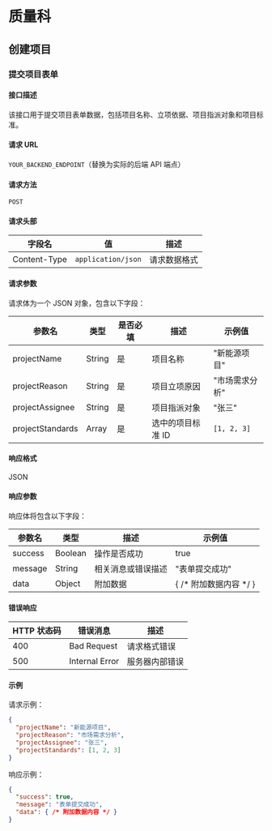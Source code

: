 # 质量科

##  创建项目

### 提交项目表单

#### 接口描述

该接口用于提交项目表单数据，包括项目名称、立项依据、项目指派对象和项目标准。

#### 请求 URL

`YOUR_BACKEND_ENDPOINT`（替换为实际的后端 API 端点）

#### 请求方法

`POST`

#### 请求头部

| 字段名       | 值                 | 描述       |
| ----------- | ------------------ | ---------- |
| Content-Type | `application/json` | 请求数据格式 |

#### 请求参数

请求体为一个 JSON 对象，包含以下字段：

| 参数名           | 类型   | 是否必填 | 描述              | 示例值         |
| ---------------- | ------ | -------- | ----------------- | -------------- |
| projectName      | String | 是       | 项目名称          | "新能源项目"   |
| projectReason    | String | 是       | 项目立项原因      | "市场需求分析" |
| projectAssignee  | String | 是       | 项目指派对象      | "张三"         |
| projectStandards | Array  | 是       | 选中的项目标准 ID | `[1, 2, 3]`    |

#### 响应格式

JSON

#### 响应参数

响应体将包含以下字段：

| 参数名  | 类型   | 描述               | 示例值                 |
| ------- | ------ | ------------------ | ---------------------- |
| success | Boolean| 操作是否成功       | true                   |
| message | String | 相关消息或错误描述 | "表单提交成功"         |
| data    | Object | 附加数据           | { /* 附加数据内容 */ } |

#### 错误响应

| HTTP 状态码 | 错误消息          | 描述             |
| ----------- | ---------------- | ---------------- |
| 400         | Bad Request      | 请求格式错误     |
| 500         | Internal Error   | 服务器内部错误   |

#### 示例

请求示例：

```json
{
  "projectName": "新能源项目",
  "projectReason": "市场需求分析",
  "projectAssignee": "张三",
  "projectStandards": [1, 2, 3]
}
```

响应示例：

```json
{
  "success": true,
  "message": "表单提交成功",
  "data": { /* 附加数据内容 */ }
}
```

